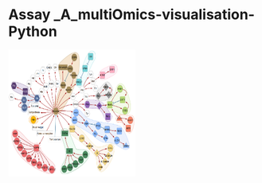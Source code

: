 Assay _A_multiOmics-visualisation-Python
========================================

<img src="https://github.com/NIB-SI/multiOmics-integration/blob/main/_p_Omics/_I_Omics/_S_multiOmics/_A_multiOmics-visualisation-Python/other/fig.png" width="255" height="255">
